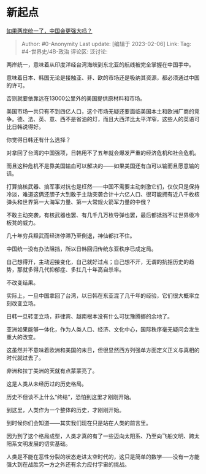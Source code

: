 # 新起点
[如果两岸统一了，中国会更强大吗？](https://www.zhihu.com/question/65438690/answer/2879874655)

> Author: #0-Anonymity
> Last update: [编辑于 2023-02-06]
> Link:
> Tag: #4-世界史/4B-政治 
> 评论区:
> 泛讨论:

两岸统一，意味着从印度洋经台湾海峡到东北亚的航线被完全掌握在中国手中。

意味着日本、韩国无论是接触亚、非、欧的市场还是吸纳其资源，都必须通过中国的许可。

否则就要依靠远在13000公里外的美国提供原材料和市场。

美国市场一共只有不到四亿人口，这个市场无疑还要面临美国本土和欧洲厂商的竞争。德、法、英、意、西不是省油的灯，而且大西洋比太平洋窄，这些人的英语可比日韩说得好。

你觉得日韩还有什么选择？

对拿回了台湾的中国强项，日韩用不了五年就会爆发严重的经济危机和社会危机。

而且这种危机不是靠美国输血可以解决的——如果美国还有血可以输而且愿意输的话。

打算搞核武器、搞军事对抗也是枉然——中国不需要主动刺激它们，仅仅只是保持冷淡，难道这俩还胆子大到敢于主动突袭合计十六亿人口、很可能拥有近八千枚核弹头和世界第一大海军力量、第一大常规火箭军力量的中俄？

不敢主动突袭，有核武器也罢、有几千几万枚导弹也罢，最后都抵挡不过世界级冷板凳的威力。

几十年穷兵黩武而经济停滞乃至倒退，神仙都扛不住。

中国统一没有办法阻挡，所以日韩回归传统东亚秩序已成定局。

自己想得开，主动迎接变化，自己就好过点；自己想不开，无谓的抗拒历史的趋势，那就多得几代抑郁症、多扛几十年高自杀率。

不改变结果。

实际上，一旦中国拿回了台湾，以日韩在东亚混了几千年的经验，它们很大概率立刻改变立场。

日韩一旦转变立场，菲律宾、越南根本没有什么可犹豫腾挪的余地了。

亚洲如果能够一体化，作为人类人口、经济、文化中心，国际秩序毫无疑问会发生重大的改变。

这虽然并不意味着欧洲和美国的末日，但很显然西方列强单方面定义正义与真相的时代就过去了。

非洲和拉丁美洲的天就有点蒙蒙亮了。

这是人类从未经历过的历史格局。

历史不但谈不上什么“终结”，恐怕到这里才刚刚开始。

到这里，人类作为一个整体的历史，才刚刚开始。

到时候你们会知道——其实我们现在只是站在人类的前言里。

因为到了这个格局成型，人类才真的有了一些迈向太阳系、乃至向飞船文明、跨太阳系文明发展的切实基础。

人类是不能在恶性分裂的状态走进太空时代的，这只是简单的数学——没有一方能强大到在战胜另一方之外还有余力应付宇宙的挑战。
